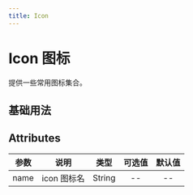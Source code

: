 ```yaml
---
title: Icon
---
```

# Icon 图标

提供一些常用图标集合。

## 基础用法

<ClientOnly>
   <icon-demo></icon-demo>
</ClientOnly>

## Attributes

| 参数   | 说明   | 类型  | 可选值 | 默认值 |
| -------- | -------- | ------- | :------: | :------: |
| name     | icon 图标名 | String  | --      | --      |




